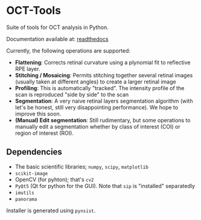 # OCT-Tools
Suite of tools for OCT analysis in Python.

Documentation available at: [readthedocs](https://oct-tools.readthedocs.io/en/latest/)

Currently, the following operations are supported:
* **Flattening**: Corrects retinal curvature using a plynomial fit to reflective RPE layer.
* **Stitching / Mosaicing**: Permits stitching together several retinal images (usually taken at different angles) to create a larger retinal image
* **Profiling**:  This is automatically "tracked". The intensity profile of the scan is reproduced "side by side" to the scan
* **Segmentation**: A very naive retinal layers segmentation algorithm (with let's be honest, still very disappointing performance). We hope to improve this soon.
* **(Manual) Edit segmentation**: Still rudimentary, but some operations to manually edit a segmentation whether by class of interest (COI) or region of interest (ROI).

## Dependencies

* The basic scientific libraries; `numpy`, `scipy`, `matplotlib`
* `scikit-image`
* OpenCV (for pyhton); that's `cv2`
* `PyQt5` (Qt for python for the GUI). Note that `sip` is "installed" separatedly
* `imutils`
* `panorama`

Installer is generated using `pynsist`.



